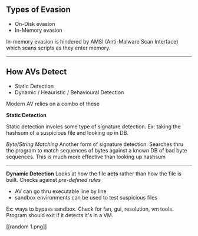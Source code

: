 ## Types of Evasion

- On-Disk evasion
- In-Memory evasion

In-memory evasion is hindered by AMSI (Anti-Malware Scan Interface) which scans scripts as they enter memory.


---

## How AVs Detect

- Static Detection
- Dynamic / Heauristic / Behavioural Detection

Modern AV relies on a combo of these


**Static Detection**

Static detection involes some type of signature detection. Ex: taking the hashsum of a suspicious file and looking up in DB. 

*Byte/String Matching*
Another form of signature detection. Searches thru the program to match sequences of bytes against a known DB of bad byte sequences. This is much more effective than looking up hashsum


---

**Dynamic Detection**
Looks at how the file **acts** rather than how the file is built.
Checks against _pre-defined rules_

- AV can go thru executable line by line
- sandbox environments can be used to test suspicious files

Ex: ways to bypass sandbox. Check for fan, gui, resolution, vm tools. Program should exit if it detects it's in a VM.


[[random 1.png]]


